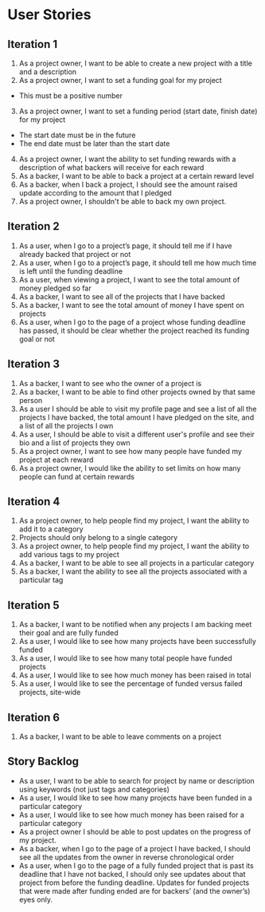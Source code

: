 # User Stories


## Iteration 1
1. As a project owner, I want to be able to create a new project with a title and a description
2. As a project owner, I want to set a funding goal for my project
 * This must be a positive number
3. As a project owner, I want to set a funding period (start date, finish date) for my project
* The start date must be in the future
* The end date must be later than the start date
4. As a project owner, I want the ability to set funding rewards with a description of what backers will receive for each reward
5. As a backer, I want to be able to back a project at a certain reward level
6. As a backer, when I back a project, I should see the amount raised update according to the amount that I pledged
7. As a project owner, I shouldn't be able to back my own project.
## Iteration 2
1. As a user, when I go to a project’s page, it should tell me if I have already backed that project or not
2. As a user, when I go to a project’s page, it should tell me how much time is left until the funding deadline
3. As a user, when viewing a project, I want to see the total amount of money pledged so far
4. As a backer, I want to see all of the projects that I have backed
5. As a backer, I want to see the total amount of money I have spent on projects
6. As a user, when I go to the page of a project whose funding deadline has passed, it should be clear whether the project reached its funding goal or not
## Iteration 3
1. As a backer, I want to see who the owner of a project is
2. As a backer, I want to be able to find other projects owned by that same person
3. As a user I should be able to visit my profile page and see a list of all the projects I have backed, the total amount I have pledged on the site, and a list of all the projects I own
4. As a user, I should be able to visit a different user's profile and see their bio and a list of projects they own
5. As a project owner, I want to see how many people have funded my project at each reward
6. As a project owner, I would like the ability to set limits on how many people can fund at certain rewards

## Iteration 4
1. As a project owner, to help people find my project, I want the ability to add it to a category
2. Projects should only belong to a single category
3. As a project owner, to help people find my project, I want the ability to add various tags to my project
4. As a backer, I want to be able to see all projects in a particular category
5. As a backer, I want the ability to see all the projects associated with a particular tag

## Iteration 5
1. As a backer, I want to be notified when any projects I am backing meet their goal and are fully funded
2. As a user, I would like to see how many projects have been successfully funded
3. As a user, I would like to see how many total people have funded projects
4. As a user, I would like to see how much money has been raised in total
5. As a user, I would like to see the percentage of funded versus failed projects, site-wide

## Iteration 6
1. As a backer, I want to be able to leave comments on a project

## Story Backlog
* As a user, I want to be able to search for project by name or description using keywords (not just tags and categories)
* As a user, I would like to see how many projects have been funded in a particular category
* As a user, I would like to see how much money has been raised for a particular category
* As a project owner I should be able to post updates on the progress of my project.
* As a backer, when I go to the page of a project I have backed, I should see all the updates from the owner in reverse chronological order
* As a user, when I go to the page of a fully funded project that is past its deadline that I have not backed, I should only see updates about that project from before the funding deadline. Updates for funded projects that were made after funding ended are for backers’ (and the owner’s) eyes only.
